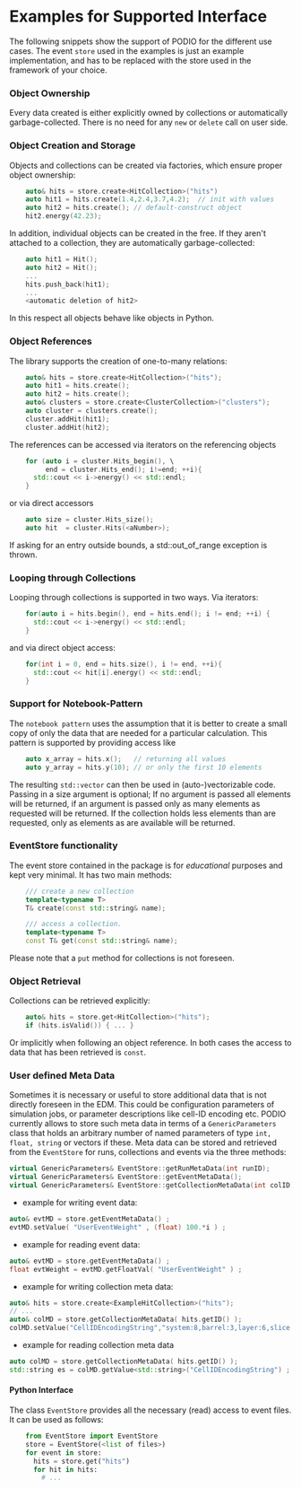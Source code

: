 # Examples for Supported Interface

The following snippets show the support of PODIO for the different use cases.
 The event `store` used in the examples is just an example implementation, and has to be replaced with the store used in the framework of your choice.

### Object Ownership

Every data created is either explicitly owned by collections or automatically garbage-collected. There is no need for any `new` or `delete` call on user side.

### Object Creation and Storage

Objects and collections can be created via factories, which ensure proper object ownership:

```cpp
    auto& hits = store.create<HitCollection>("hits")
    auto hit1 = hits.create(1.4,2.4,3.7,4.2);  // init with values
    auto hit2 = hits.create(); // default-construct object
    hit2.energy(42.23);
```

In addition, individual objects can be created in the free. If they aren't attached to a collection, they are automatically garbage-collected:

```cpp
    auto hit1 = Hit();
    auto hit2 = Hit();
    ...
    hits.push_back(hit1);
    ...
    <automatic deletion of hit2>
```

In this respect all objects behave like objects in Python.

### Object References

The library supports the creation of one-to-many relations:

```cpp
    auto& hits = store.create<HitCollection>("hits");
    auto hit1 = hits.create();
    auto hit2 = hits.create();
    auto& clusters = store.create<ClusterCollection>("clusters");
    auto cluster = clusters.create();
    cluster.addHit(hit1);
    cluster.addHit(hit2);
```

The references can be accessed via iterators on the referencing objects

```cpp
    for (auto i = cluster.Hits_begin(), \
         end = cluster.Hits_end(); i!=end; ++i){
      std::cout << i->energy() << std::endl;
    }
```

or via direct accessors

```cpp
    auto size = cluster.Hits_size();
    auto hit  = cluster.Hits(<aNumber>);
```

If asking for an entry outside bounds, a std::out_of_range exception is thrown.


### Looping through Collections
Looping through collections is supported in two ways. Via iterators:

```cpp
    for(auto i = hits.begin(), end = hits.end(); i != end; ++i) {
      std::cout << i->energy() << std::endl;
    }
```

and via direct object access:

```cpp
    for(int i = 0, end = hits.size(), i != end, ++i){
      std::cout << hit[i].energy() << std::endl;
    }
```

### Support for Notebook-Pattern

The `notebook pattern` uses the assumption that it is better to create a small
copy of only the data that are needed for a particular calculation. This
pattern is supported by providing access like

```cpp
    auto x_array = hits.x();   // returning all values
    auto y_array = hits.y(10); // or only the first 10 elements
```

The resulting `std::vector` can then be used in (auto-)vectorizable code.
Passing in a size argument is optional; If no argument is passed all elements will be returned,
if an argument is passed only as many elements as requested will be returned.
If the collection holds less elements than are requested, only as elements as are available will be returned.

### EventStore functionality

The event store contained in the package is for *educational* purposes and kept very minimal. It has two main methods:

```cpp
    /// create a new collection
    template<typename T>
    T& create(const std::string& name);

    /// access a collection.
    template<typename T>
    const T& get(const std::string& name);
```

Please note that a `put` method for collections is not foreseen.

### Object Retrieval

Collections can be retrieved explicitly:

```cpp
    auto& hits = store.get<HitCollection>("hits");
    if (hits.isValid()) { ... }
```

Or implicitly when following an object reference. In both cases the access to data that has been retrieved is `const`.


### User defined Meta Data

Sometimes it is necessary or useful to store additional data that is not directly foreseen in the EDM.
This could be configuration parameters of simulation jobs, or parameter descriptions like cell-ID encoding etc. PODIO currently allows to store such meta data in terms of a `GenericParameters` class that
holds an arbitrary number of named parameters of type `int, float, string` or vectors if these.
Meta data can be stored and retrieved from the `EventStore` for runs, collections and events via
the three methods:
```cpp
virtual GenericParameters& EventStore::getRunMetaData(int runID);
virtual GenericParameters& EventStore::getEventMetaData();
virtual GenericParameters& EventStore::getCollectionMetaData(int colID);
```

- example for writing event data:
```cpp
auto& evtMD = store.getEventMetaData() ;
evtMD.setValue( "UserEventWeight" , (float) 100.*i ) ;
```
- example for reading event data:
```cpp
auto& evtMD = store.getEventMetaData() ;
float evtWeight = evtMD.getFloatVal( "UserEventWeight" ) ;

```

- example for writing collection meta data:

```cpp
auto& hits = store.create<ExampleHitCollection>("hits");
// ...
auto& colMD = store.getCollectionMetaData( hits.getID() );
colMD.setValue("CellIDEncodingString","system:8,barrel:3,layer:6,slice:5,x:-16,y:-16");
```

- example for reading collection meta data

```cpp
auto colMD = store.getCollectionMetaData( hits.getID() );
std::string es = colMD.getValue<std::string>("CellIDEncodingString") ;
```


#### Python Interface

The class `EventStore` provides all the necessary (read) access to event files. It can be used as follows:

```python
    from EventStore import EventStore
    store = EventStore(<list of files>)
    for event in store:
      hits = store.get("hits")
      for hit in hits:
        # ...
```
